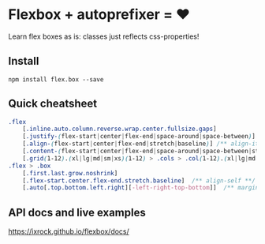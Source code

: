# Flexbox + autoprefixer = ❤

Learn flex boxes as is: classes just reflects css-properties!

## Install
`npm install flex.box --save`

## Quick cheatsheet
```css
.flex
    [.inline.auto.column.reverse.wrap.center.fullsize.gaps]
    [.justify-(flex-start|center|flex-end|space-around|space-between)] /** justify-content **/
    [.align-(flex-start|center|flex-end|stretch|baseline)] /** align-items **/
    [.content-(flex-start|center|flex-end|space-around|space-between|stretch)] /** align-content **/
    [.grid(1-12).(xl|lg|md|sm|xs)(1-12) > .cols > .col(1-12).(xl|lg|md|sm|xs)(1-12)-(hidden|visible)] /* grid */
.flex > .box
    [.first.last.grow.noshrink]
    [.flex-start.center.flex-end.stretch.baseline]  /** align-self **/
    [.auto[.top.bottom.left.right][-left-right-top-bottom]]  /** margin **/
```

## API docs and live examples
https://ixrock.github.io/flexbox/docs/
